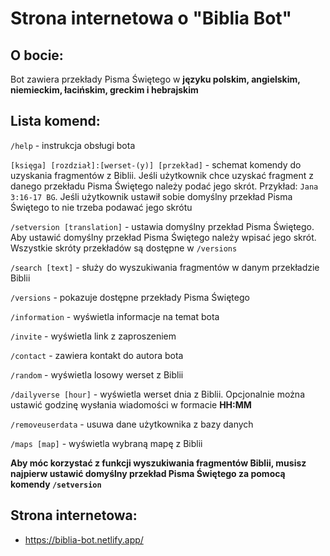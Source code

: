 # Strona internetowa o "Biblia Bot"

## O bocie: 

Bot zawiera przekłady Pisma Świętego w **języku polskim, angielskim, niemieckim, łacińskim, greckim i hebrajskim**

## **Lista komend:**

`/help` - instrukcja obsługi bota

`[księga] [rozdział]:[werset-(y)] [przekład]` - schemat komendy do uzyskania fragmentów z Biblii. Jeśli użytkownik chce uzyskać fragment z danego przekładu Pisma Świętego należy podać jego skrót. Przykład: `Jana 3:16-17 BG`. Jeśli użytkownik ustawił sobie domyślny przekład Pisma Świętego to nie trzeba podawać jego skrótu

`/setversion [translation]` - ustawia domyślny przekład Pisma Świętego. Aby ustawić domyślny przekład Pisma Świętego należy wpisać jego skrót. Wszystkie skróty przekładów są dostępne w `/versions`

`/search [text]` - służy do wyszukiwania fragmentów w danym przekładzie Biblii

`/versions` - pokazuje dostępne przekłady Pisma Świętego

`/information` - wyświetla informacje na temat bota

`/invite` - wyświetla link z zaproszeniem

`/contact` - zawiera kontakt do autora bota

`/random` - wyświetla losowy werset z Biblii

`/dailyverse [hour]` - wyświetla werset dnia z Biblii. Opcjonalnie można ustawić godzinę wysłania wiadomości w formacie **HH:MM**

`/removeuserdata` - usuwa dane użytkownika z bazy danych

`/maps [map]` - wyświetla wybraną mapę z Biblii

**Aby móc korzystać z funkcji wyszukiwania fragmentów Biblii, musisz najpierw ustawić domyślny przekład Pisma Świętego za pomocą komendy `/setversion`**

## **Strona internetowa:** 

* https://biblia-bot.netlify.app/
